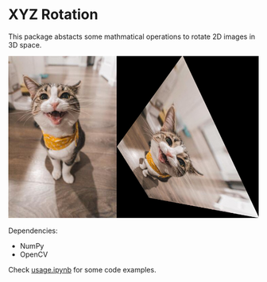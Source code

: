 # XYZ Rotation

This package abstacts some mathmatical operations to rotate 2D images in 3D space.

![Transformed](./assets/transformed_cat.jpg)

Dependencies:

* NumPy
* OpenCV


Check [usage.ipynb](./usage.ipynb) for some code examples.